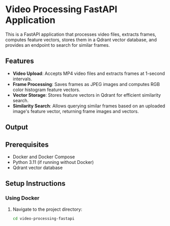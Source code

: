 # Video Processing FastAPI Application

This is a FastAPI application that processes video files, extracts frames, computes feature vectors, stores them in a Qdrant vector database, and provides an endpoint to search for similar frames.

## Features
- **Video Upload**: Accepts MP4 video files and extracts frames at 1-second intervals.
- **Frame Processing**: Saves frames as JPEG images and computes RGB color histogram feature vectors.
- **Vector Storage**: Stores feature vectors in Qdrant for efficient similarity search.
- **Similarity Search**: Allows querying similar frames based on an uploaded image's feature vector, returning frame images and vectors.

## Output 

## Prerequisites
- Docker and Docker Compose
- Python 3.11 (if running without Docker)
- Qdrant vector database

## Setup Instructions

### Using Docker
1. Navigate to the project directory:
   ```bash
   cd video-processing-fastapi
